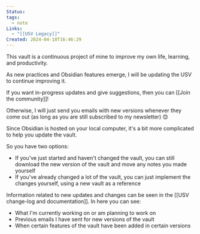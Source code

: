 ```yaml
---
Status: 
tags:
  - note
Links:
  - "[[USV Legacy]]"
Created: 2024-04-18T16:46:29
---
```

This vault is a continuous project of mine to improve my own life, learning, and productivity.

As new practices and Obsidian features emerge, I will be updating the USV to continue improving it.

If you want in-progress updates and give suggestions, then you can [[Join the community]]!

Otherwise, I will just send you emails with new versions whenever they come out (as long as you are still subscribed to my newsletter) 😊 

Since Obsidian is hosted on your local computer, it's a bit more complicated to help you update the vault.

So you have two options:
- If you've just started and haven't changed the vault, you can still download the new version of the vault and move any notes you made yourself
- If you've already changed a lot of the vault, you can just implement the changes yourself, using a new vault as a reference

Information related to new updates and changes can be seen in the [[USV change-log and documentation]]. In here you can see:
- What I'm currently working on or am planning to work on
- Previous emails I have sent for new versions of the vault
- When certain features of the vault have been added in certain versions